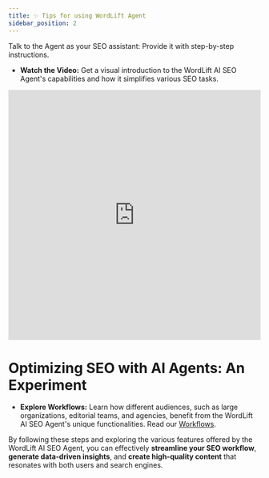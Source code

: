 ```yaml
---
title: ✨ Tips for using WordLift Agent
sidebar_position: 2
---
```


Talk to the Agent as your SEO assistant: Provide it with step-by-step instructions.

- **Watch the Video:** Get a visual introduction to the WordLift AI SEO Agent's capabilities and how it simplifies various SEO tasks.

<iframe width="100%" height="500" src="https://www.youtube.com/embed/iIwLM4dCBWY" frameborder="0" allow="autoplay; encrypted-media" allowfullscreen></iframe>

# Optimizing SEO with AI Agents: An Experiment

- **Explore Workflows:** Learn how different audiences, such as large organizations, editorial teams, and agencies, benefit from the WordLift AI SEO Agent's unique functionalities. Read our [Workflows](./workflows.md).

By following these steps and exploring the various features offered by the WordLift AI SEO Agent, you can effectively **streamline your SEO workflow**, **generate data-driven insights**, and **create high-quality content** that resonates with both users and search engines.
